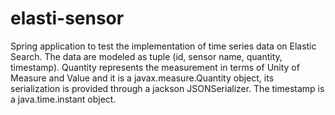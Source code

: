 # elasti-sensor
Spring application to test the implementation of time series data on Elastic Search.
The data are modeled as tuple (id, sensor name, quantity, timestamp).
Quantity represents the measurement in terms of Unity of Measure and Value and it is a javax.measure.Quantity
object, its serialization is provided through a jackson JSONSerializer.
The timestamp is a java.time.instant object.



